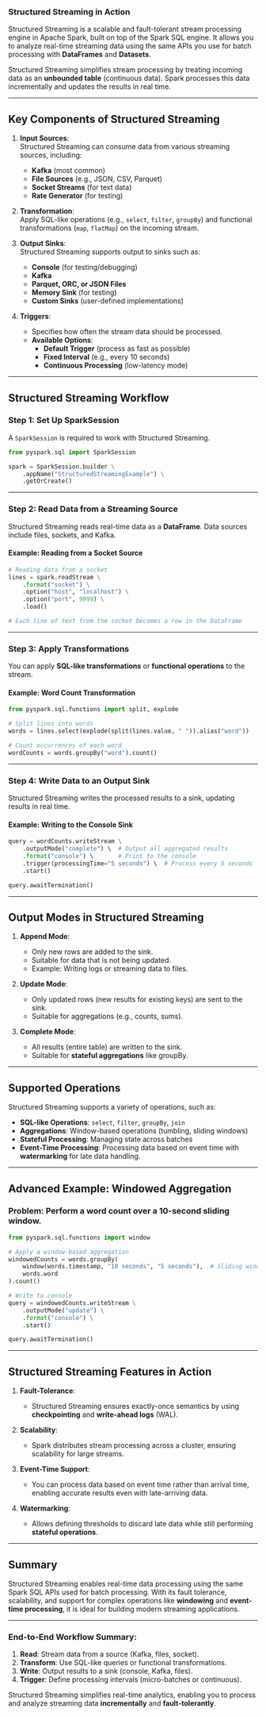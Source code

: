### **Structured Streaming in Action**

Structured Streaming is a scalable and fault-tolerant stream processing engine in Apache Spark, built on top of the Spark SQL engine. It allows you to analyze real-time streaming data using the same APIs you use for batch processing with **DataFrames** and **Datasets**.

Structured Streaming simplifies stream processing by treating incoming data as an **unbounded table** (continuous data). Spark processes this data incrementally and updates the results in real time.

---

## **Key Components of Structured Streaming**

1. **Input Sources**:  
   Structured Streaming can consume data from various streaming sources, including:
   - **Kafka** (most common)
   - **File Sources** (e.g., JSON, CSV, Parquet)
   - **Socket Streams** (for text data)
   - **Rate Generator** (for testing)

2. **Transformation**:  
   Apply SQL-like operations (e.g., `select`, `filter`, `groupBy`) and functional transformations (`map`, `flatMap`) on the incoming stream.

3. **Output Sinks**:  
   Structured Streaming supports output to sinks such as:
   - **Console** (for testing/debugging)
   - **Kafka**
   - **Parquet, ORC, or JSON Files**
   - **Memory Sink** (for testing)
   - **Custom Sinks** (user-defined implementations)

4. **Triggers**:  
   - Specifies how often the stream data should be processed.  
   - **Available Options**:
     - **Default Trigger** (process as fast as possible)
     - **Fixed Interval** (e.g., every 10 seconds)
     - **Continuous Processing** (low-latency mode)

---

## **Structured Streaming Workflow**

### Step 1: **Set Up SparkSession**  
A `SparkSession` is required to work with Structured Streaming.

```python
from pyspark.sql import SparkSession

spark = SparkSession.builder \
    .appName("StructuredStreamingExample") \
    .getOrCreate()
```

---

### Step 2: **Read Data from a Streaming Source**  
Structured Streaming reads real-time data as a **DataFrame**. Data sources include files, sockets, and Kafka.

#### Example: Reading from a Socket Source
```python
# Reading data from a socket
lines = spark.readStream \
    .format("socket") \
    .option("host", "localhost") \
    .option("port", 9999) \
    .load()

# Each line of text from the socket becomes a row in the DataFrame
```

---

### Step 3: **Apply Transformations**  
You can apply **SQL-like transformations** or **functional operations** to the stream.

#### Example: Word Count Transformation
```python
from pyspark.sql.functions import split, explode

# Split lines into words
words = lines.select(explode(split(lines.value, " ")).alias("word"))

# Count occurrences of each word
wordCounts = words.groupBy("word").count()
```

---

### Step 4: **Write Data to an Output Sink**  
Structured Streaming writes the processed results to a sink, updating results in real time.

#### Example: Writing to the Console Sink
```python
query = wordCounts.writeStream \
    .outputMode("complete") \  # Output all aggregated results
    .format("console") \       # Print to the console
    .trigger(processingTime="5 seconds") \  # Process every 5 seconds
    .start()

query.awaitTermination()
```

---

## **Output Modes in Structured Streaming**

1. **Append Mode**:  
   - Only new rows are added to the sink.  
   - Suitable for data that is not being updated.  
   - Example: Writing logs or streaming data to files.

2. **Update Mode**:  
   - Only updated rows (new results for existing keys) are sent to the sink.  
   - Suitable for aggregations (e.g., counts, sums).

3. **Complete Mode**:  
   - All results (entire table) are written to the sink.  
   - Suitable for **stateful aggregations** like groupBy.

---

## **Supported Operations**

Structured Streaming supports a variety of operations, such as:
- **SQL-like Operations**: `select`, `filter`, `groupBy`, `join`
- **Aggregations**: Window-based operations (tumbling, sliding windows)
- **Stateful Processing**: Managing state across batches
- **Event-Time Processing**: Processing data based on event time with **watermarking** for late data handling.

---

## **Advanced Example: Windowed Aggregation**

### Problem: Perform a **word count** over a 10-second sliding window.

```python
from pyspark.sql.functions import window

# Apply a window-based aggregation
windowedCounts = words.groupBy(
    window(words.timestamp, "10 seconds", "5 seconds"),  # Sliding window
    words.word
).count()

# Write to console
query = windowedCounts.writeStream \
    .outputMode("update") \
    .format("console") \
    .start()

query.awaitTermination()
```

---

## **Structured Streaming Features in Action**

1. **Fault-Tolerance**:  
   - Structured Streaming ensures exactly-once semantics by using **checkpointing** and **write-ahead logs** (WAL).

2. **Scalability**:  
   - Spark distributes stream processing across a cluster, ensuring scalability for large streams.

3. **Event-Time Support**:  
   - You can process data based on event time rather than arrival time, enabling accurate results even with late-arriving data.

4. **Watermarking**:  
   - Allows defining thresholds to discard late data while still performing **stateful operations**.

---

## **Summary**

Structured Streaming enables real-time data processing using the same Spark SQL APIs used for batch processing. With its fault tolerance, scalability, and support for complex operations like **windowing** and **event-time processing**, it is ideal for building modern streaming applications.

---

### **End-to-End Workflow Summary**:
1. **Read**: Stream data from a source (Kafka, files, socket).
2. **Transform**: Use SQL-like queries or functional transformations.
3. **Write**: Output results to a sink (console, Kafka, files).
4. **Trigger**: Define processing intervals (micro-batches or continuous).

Structured Streaming simplifies real-time analytics, enabling you to process and analyze streaming data **incrementally** and **fault-tolerantly**.
